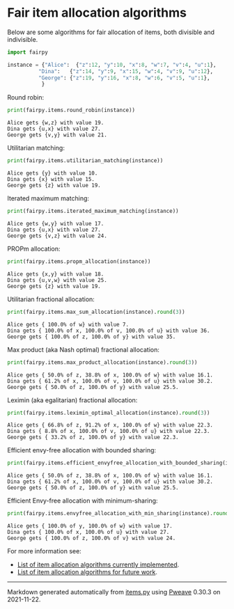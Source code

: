 # Fair item allocation algorithms
Below are some algorithms for fair allocation of items,
both divisible and indivisible.


```python
import fairpy

instance = {"Alice":  {"z":12, "y":10, "x":8, "w":7, "v":4, "u":1},
          "Dina":   {"z":14, "y":9, "x":15, "w":4, "v":9, "u":12},
          "George": {"z":19, "y":16, "x":8, "w":6, "v":5, "u":1},
           }
```



Round robin:

```python
print(fairpy.items.round_robin(instance))
```

```
Alice gets {w,z} with value 19.
Dina gets {u,x} with value 27.
George gets {v,y} with value 21.
```



Utilitarian matching:

```python
print(fairpy.items.utilitarian_matching(instance))
```

```
Alice gets {y} with value 10.
Dina gets {x} with value 15.
George gets {z} with value 19.
```



Iterated maximum matching:

```python
print(fairpy.items.iterated_maximum_matching(instance))
```

```
Alice gets {w,y} with value 17.
Dina gets {u,x} with value 27.
George gets {v,z} with value 24.
```



PROPm allocation:

```python
print(fairpy.items.propm_allocation(instance))
```

```
Alice gets {x,y} with value 18.
Dina gets {u,v,w} with value 25.
George gets {z} with value 19.
```



Utilitarian fractional allocation:

```python
print(fairpy.items.max_sum_allocation(instance).round(3))
```

```
Alice gets { 100.0% of w} with value 7.
Dina gets { 100.0% of x, 100.0% of v, 100.0% of u} with value 36.
George gets { 100.0% of z, 100.0% of y} with value 35.
```



Max product (aka Nash optimal) fractional allocation:

```python
print(fairpy.items.max_product_allocation(instance).round(3))
```

```
Alice gets { 50.0% of z, 38.8% of x, 100.0% of w} with value 16.1.
Dina gets { 61.2% of x, 100.0% of v, 100.0% of u} with value 30.2.
George gets { 50.0% of z, 100.0% of y} with value 25.5.
```



Leximin (aka egalitarian) fractional allocation:

```python
print(fairpy.items.leximin_optimal_allocation(instance).round(3))
```

```
Alice gets { 66.8% of z, 91.2% of x, 100.0% of w} with value 22.3.
Dina gets { 8.8% of x, 100.0% of v, 100.0% of u} with value 22.3.
George gets { 33.2% of z, 100.0% of y} with value 22.3.
```



Efficient envy-free allocation with bounded sharing:

```python
print(fairpy.items.efficient_envyfree_allocation_with_bounded_sharing(instance).round(3))
```

```
Alice gets { 50.0% of z, 38.8% of x, 100.0% of w} with value 16.1.
Dina gets { 61.2% of x, 100.0% of v, 100.0% of u} with value 30.2.
George gets { 50.0% of z, 100.0% of y} with value 25.5.
```



Efficient Envy-free allocation with minimum-sharing:

```python
print(fairpy.items.envyfree_allocation_with_min_sharing(instance).round(3))
```

```
Alice gets { 100.0% of y, 100.0% of w} with value 17.
Dina gets { 100.0% of x, 100.0% of u} with value 27.
George gets { 100.0% of z, 100.0% of v} with value 24.
```


For more information see:

* [List of item allocation algorithms currently implemented](../fairpy/items/README.md).
* [List of item allocation algorithms for future work](../fairpy/items/README-future.md).

---
Markdown generated automatically from [items.py](items.py) using [Pweave](http://mpastell.com/pweave) 0.30.3 on 2021-11-22.
